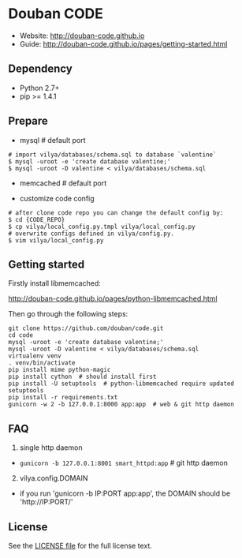 Douban CODE
===========

* Website: <http://douban-code.github.io>
* Guide: <http://douban-code.github.io/pages/getting-started.html>

Dependency
----------
- Python 2.7+
- pip >= 1.4.1

Prepare
-------
- mysql # default port

```
# import vilya/databases/schema.sql to database `valentine`
$ mysql -uroot -e 'create database valentine;'
$ mysql -uroot -D valentine < vilya/databases/schema.sql
```

- memcached # default port

- customize code config
```
# after clone code repo you can change the default config by:
$ cd {CODE_REPO}
$ cp vilya/local_config.py.tmpl vilya/local_config.py
# overwrite configs defined in vilya/config.py.
$ vim vilya/local_config.py
```

Getting started
---------------
Firstly install libmemcached:

http://douban-code.github.io/pages/python-libmemcached.html

Then go through the following steps:

```
git clone https://github.com/douban/code.git
cd code
mysql -uroot -e 'create database valentine;'
mysql -uroot -D valentine < vilya/databases/schema.sql
virtualenv venv
. venv/bin/activate
pip install mime python-magic
pip install cython  # should install first
pip install -U setuptools  # python-libmemcached require updated setuptools
pip install -r requirements.txt
gunicorn -w 2 -b 127.0.0.1:8000 app:app  # web & git http daemon
```

FAQ
----

1. single http daemon
 - `gunicorn -b 127.0.0.1:8001 smart_httpd:app` # git http daemon

2. vilya.config.DOMAIN
 - if you run 'gunicorn -b IP:PORT app:app', the DOMAIN should be 'http://IP:PORT/'


License
-------
See the [LICENSE file](https://github.com/douban/code/blob/master/LICENSE) for the full license text.
